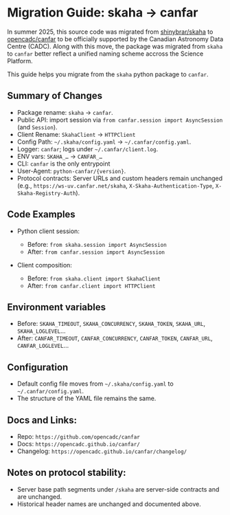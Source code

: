 # Migration Guide: skaha → canfar

In summer 2025, this source code was migrated from [shinybrar/skaha](https://github.com/shinybrar/skaha) to [opencadc/canfar](https://github.com/opencadc/canfar) to be officially supported by the Canadian Astronomy Data Centre (CADC). Along with this move, the package was migrated from `skaha` to `canfar` better reflect a unified naming scheme accross the Science Platform.

This guide helps you migrate from the `skaha` python package to `canfar`.

## Summary of Changes

- Package rename: `skaha` → `canfar`.
- Public API: import session via `from canfar.session import AsyncSession` (and `Session`).
- Client Rename: `SkahaClient` → `HTTPClient`
- Config Path: `~/.skaha/config.yaml` → `~/.canfar/config.yaml`.
- Logger: `canfar`; logs under `~/.canfar/client.log`.
- ENV vars: `SKAHA_…` → `CANFAR_…`
- CLI: `canfar` is the only entrypoint
- User-Agent: `python-canfar/{version}`.
- Protocol contracts: Server URLs and custom headers remain unchanged (e.g., `https://ws-uv.canfar.net/skaha`, `X-Skaha-Authentication-Type`, `X-Skaha-Registry-Auth`).

## Code Examples

- Python client session:
  - Before: `from skaha.session import AsyncSession`
  - After: `from canfar.session import AsyncSession`

- Client composition:
  - Before: `from skaha.client import SkahaClient`
  - After: `from canfar.client import HTTPClient`

## Environment variables

- Before: `SKAHA_TIMEOUT`, `SKAHA_CONCURRENCY`, `SKAHA_TOKEN`, `SKAHA_URL`, `SKAHA_LOGLEVEL`…
- After: `CANFAR_TIMEOUT`, `CANFAR_CONCURRENCY`, `CANFAR_TOKEN`, `CANFAR_URL`, `CANFAR_LOGLEVEL`…

## Configuration

- Default config file moves from `~/.skaha/config.yaml` to `~/.canfar/config.yaml`.
- The structure of the YAML file remains the same.

## Docs and Links:

- Repo: `https://github.com/opencadc/canfar`
- Docs: `https://opencadc.github.io/canfar/`
- Changelog: `https://opencadc.github.io/canfar/changelog/`

## Notes on protocol stability:

- Server base path segments under `/skaha` are server-side contracts and are unchanged.
- Historical header names are unchanged and documented above.

